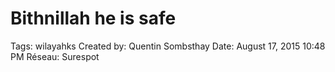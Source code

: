 # Bithnillah he is safe

Tags: wilayahks
Created by: Quentin Sombsthay
Date: August 17, 2015 10:48 PM
Réseau: Surespot
